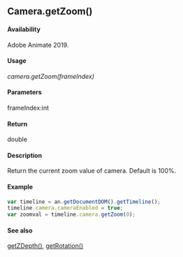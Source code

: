 ## Camera.getZoom()

#### Availability

Adobe Animate 2019.

#### Usage

*camera.getZoom(frameIndex)*

#### Parameters

frameIndex:int

#### Return

double

#### Description

Return the current zoom value of camera. Default is 100%.

#### Example

```javascript
var timeline = an.getDocumentDOM().getTimeline();
timeline.camera.cameraEnabled = true;
var zoomval = timeline.camera.getZoom(0);
```

#### See also

[getZDepth()](../Camera_object/Camera.md), [getRotation()](../Camera_object/Camera2.md)
